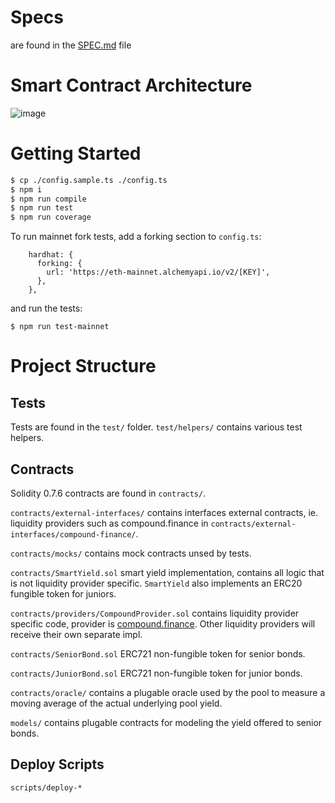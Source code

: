 # Specs

are found in the [SPEC.md](./SPEC.md) file

# Smart Contract Architecture

![image](https://gblobscdn.gitbook.com/assets%2F-MIu3rMElIO-jG68zdaV%2F-MXHutr14sDo0hYi6gg3%2F-MXHwLefdUtdmBIqsexN%2Fsmart%20yield.png?alt=media&token=e4ddb985-c36c-4182-915d-befd37e2db4a)

# Getting Started

```bash
$ cp ./config.sample.ts ./config.ts
$ npm i
$ npm run compile
$ npm run test
$ npm run coverage
```

To run mainnet fork tests, add a forking section to `config.ts`:
```
    hardhat: {
      forking: {
        url: 'https://eth-mainnet.alchemyapi.io/v2/[KEY]',
      },
    },
```

and run the tests:
```
$ npm run test-mainnet
```

# Project Structure

## Tests

Tests are found in the `test/` folder. `test/helpers/` contains various test helpers.

## Contracts

Solidity 0.7.6 contracts are found in `contracts/`.

`contracts/external-interfaces/` contains interfaces external contracts, ie. liquidity providers such as compound.finance in `contracts/external-interfaces/compound-finance/`.

`contracts/mocks/` contains mock contracts unsed by tests.

`contracts/SmartYield.sol` smart yield implementation, contains all logic that is not liquidity provider specific. `SmartYield` also implements an ERC20 fungible token for juniors.

`contracts/providers/CompoundProvider.sol` contains liquidity provider specific code, provider is [compound.finance](http://compound.finance/). Other liquidity providers will receive their own separate impl.

`contracts/SeniorBond.sol` ERC721 non-fungible token for senior bonds.

`contracts/JuniorBond.sol` ERC721 non-fungible token for junior bonds.

`contracts/oracle/` contains a plugable oracle used by the pool to measure a moving average of the actual underlying pool yield.

`models/` contains plugable contracts for modeling the yield offered to senior bonds.

## Deploy Scripts

`scripts/deploy-*`
